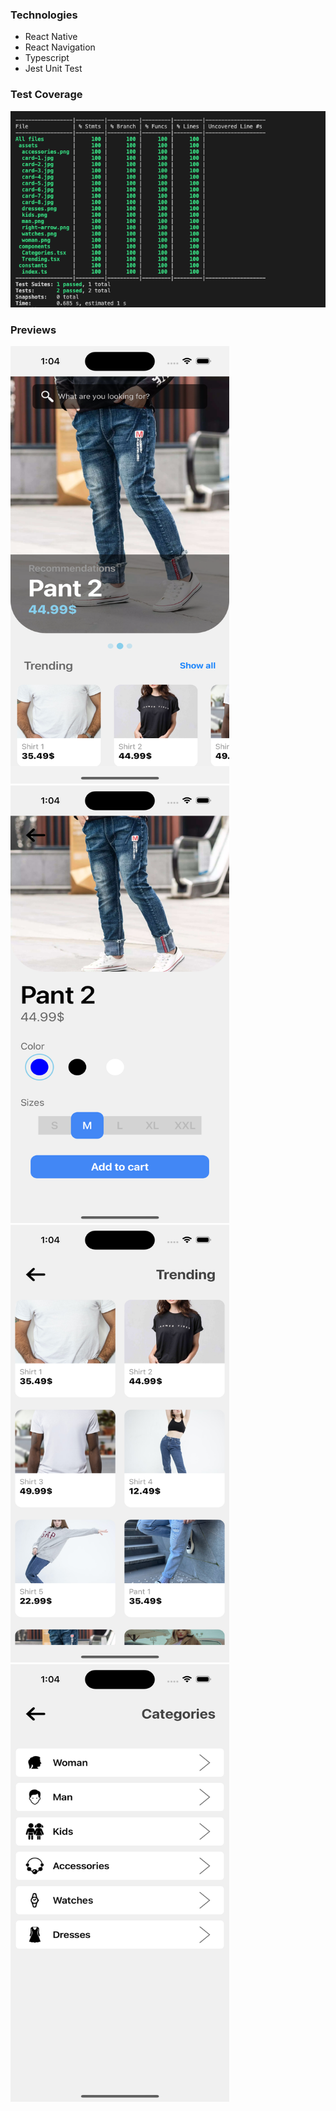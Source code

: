 ### Technologies
+ React Native
+ React Navigation
+ Typescript
+ Jest Unit Test

### Test Coverage
<img src="https://github.com/HpSurani1997/EcomAppSampleHp/blob/master/screenshot/coverage.png?raw=true" />

### Previews
<img width=350 height=700 src="https://github.com/HpSurani1997/EcomAppSampleHp/blob/master/screenshot/screenshot-1.png?raw=true" />
<img width=350 height=700 src="https://github.com/HpSurani1997/EcomAppSampleHp/blob/master/screenshot/screenshot-2.png?raw=true" />
<img width=350 height=700 src="https://github.com/HpSurani1997/EcomAppSampleHp/blob/master/screenshot/screenshot-3.png?raw=true" />
<img width=350 height=700 src="https://github.com/HpSurani1997/EcomAppSampleHp/blob/master/screenshot/screenshot-4.png?raw=true" />
